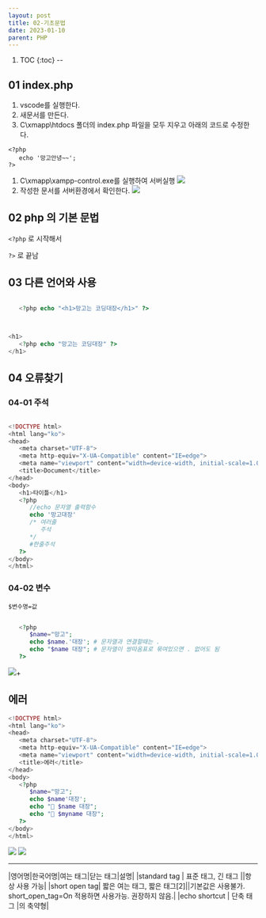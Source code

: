 ```yaml
---
layout: post
title: 02-기초문법
date: 2023-01-10
parent: PHP
---
```

1. TOC
{:toc}
--


## 01 index.php

1. vscode를 실행한다.
1. 새문서를 만든다.
1. C\xmapp\htdocs 폴더의 index.php 파일을 모두 지우고 아래의 코드로 수정한다.

```
<?php
   echo '망고안녕~~';
?>
```

1. C\xmapp\xampp-control.exe를 실행하여 서버실행
   <img src='{{ "/assets/img/php36.jpg" | relative_url }}'>
1. 작성한 문서를 서버환경에서 확인한다.
   <img src='{{ "/assets/img/php37.jpg"| relative_url }}'>

## 02 php 의 기본 문법

`<?php` 로 시작해서

`?>` 로 끝남

## 03 다른 언어와 사용

```php

   <?php echo "<h1>망고는 코딩대장</h1>" ?>
   
```

```php

<h1>
   <?php echo "망고는 코딩대장" ?>
</h1>

```
## 04 오류찾기

### 04-01 주석
```php

<!DOCTYPE html>
<html lang="ko">
<head>
   <meta charset="UTF-8">
   <meta http-equiv="X-UA-Compatible" content="IE=edge">
   <meta name="viewport" content="width=device-width, initial-scale=1.0">
   <title>Document</title>
</head>
<body>
   <h1>타이틀</h1>
   <?php 
      //echo 문자열 출력함수
      echo '망고대장'
      /* 여러줄 
         주석
      */
      #한줄주석
   ?>
</body>
</html>

```

### 04-02 변수

`$변수명=값`

```php

   <?php 
      $name="망고"; 
      echo $name.'대장'; # 문자열과 연결할때는 . 
      echo "$name 대장"; # 문자열이 쌍따옴표로 묶여있으면 . 없어도 됨
   ?>

```
<img src='{{ "/assets/img/php38.jpg"| relative_url }}'>+

## 에러

```php
<!DOCTYPE html>
<html lang="ko">
<head>
   <meta charset="UTF-8">
   <meta http-equiv="X-UA-Compatible" content="IE=edge">
   <meta name="viewport" content="width=device-width, initial-scale=1.0">
   <title>에러</title>
</head>
<body>
   <?php 
      $name="망고";
      echo $name'대장'; 
      echo "🥇 $name 대장";
      echo "🥇 $myname 대장";
   ?>
</body>
</html>

```
<img src='{{ "/assets/img/php39.jpg" | relative_url }}'>
<img src='{{ "/assets/img/php40.jpg" | relative_url }}'>

---

|영어명|한국어명|여는 태그|닫는 태그|설명|
|standard tag	|  표준 태그, 긴 태그	       |<?php|?>|항상 사용 가능|
|short open tag|  짧은 여는 태그, 짧은 태그[2]|<?	|?>|기본값은 사용불가. short_open_tag=On 적용하면 사용가능. 권장하지 않음.|
|echo shortcut	| 단축 태그                	 |<?=|?|항상 사용 가능. <?php echo 내용; ?>의 축약형|